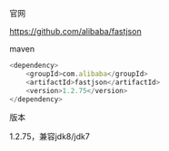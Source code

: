 官网

https://github.com/alibaba/fastjson



maven

```javascript
<dependency>
    <groupId>com.alibaba</groupId>
    <artifactId>fastjson</artifactId>
    <version>1.2.75</version>
</dependency>
```



版本

1.2.75，兼容jdk8/jdk7